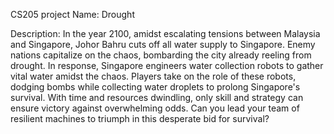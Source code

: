 CS205 project 
Name: Drought

Description:
In the year 2100, amidst escalating tensions between Malaysia and Singapore, Johor Bahru cuts off all water supply to Singapore. Enemy nations capitalize on the chaos, bombarding the city already reeling from drought. In response, Singapore engineers water collection robots to gather vital water amidst the chaos. Players take on the role of these robots, dodging bombs while collecting water droplets to prolong Singapore's survival. With time and resources dwindling, only skill and strategy can ensure victory against overwhelming odds. Can you lead your team of resilient machines to triumph in this desperate bid for survival?
